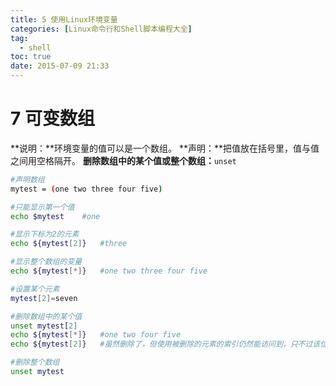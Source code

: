 ```yaml
---
title: 5 使用Linux环境变量
categories: [Linux命令行和Shell脚本编程大全]
tag:
  - shell
toc: true
date: 2015-07-09 21:33
---
```


# 7	可变数组
**说明：**环境变量的值可以是一个数组。
**声明：**把值放在括号里，值与值之间用空格隔开。
**删除数组中的某个值或整个数组：**`unset`

```bash
#声明数组
mytest = (one two three four five)

#只能显示第一个值
echo $mytest	#one

#显示下标为2的元素
echo ${mytest[2]}	#three

#显示整个数组的变量
echo ${mytest[*]}	#one two three four five

#设置某个元素
mytest[2]=seven

#删除数组中的某个值
unset mytest[2]
echo ${mytest[*]}	#one two four five
echo ${mytest[2]}	#虽然删除了，但使用被删除的元素的索引仍然能访问到，只不过该位置值是空的

#删除整个数组
unset mytest
```


